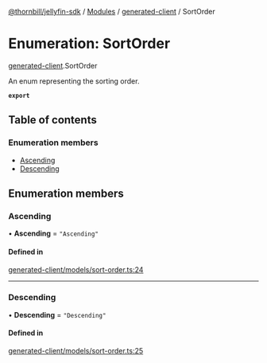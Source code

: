[@thornbill/jellyfin-sdk](../README.md) / [Modules](../modules.md) / [generated-client](../modules/generated_client.md) / SortOrder

# Enumeration: SortOrder

[generated-client](../modules/generated_client.md).SortOrder

An enum representing the sorting order.

**`export`**

## Table of contents

### Enumeration members

- [Ascending](generated_client.SortOrder.md#ascending)
- [Descending](generated_client.SortOrder.md#descending)

## Enumeration members

### Ascending

• **Ascending** = `"Ascending"`

#### Defined in

[generated-client/models/sort-order.ts:24](https://github.com/thornbill/jellyfin-sdk-typescript/blob/3ae780a/src/generated-client/models/sort-order.ts#L24)

___

### Descending

• **Descending** = `"Descending"`

#### Defined in

[generated-client/models/sort-order.ts:25](https://github.com/thornbill/jellyfin-sdk-typescript/blob/3ae780a/src/generated-client/models/sort-order.ts#L25)
